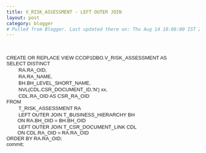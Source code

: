 ```yaml
---
title: V_RISK_ASSESSMENT - LEFT OUTER JOIN
layout: post
category: blogger
# Pulled from Blogger. Last updated there on: Thu Aug 14 18:06:00 IST 2008
---
```

<BR>  <P><FONT SIZE=2 FACE="Arial">CREATE OR REPLACE VIEW CCOP1DBO.V_RISK_ASSESSMENT AS</FONT> <BR><FONT SIZE=2 FACE="Arial">SELECT DISTINCT</FONT> <BR>&nbsp;&nbsp;&nbsp;&nbsp;&nbsp;&nbsp;&nbsp; <FONT SIZE=2 FACE="Arial">RA.RA_OID, </FONT> <BR>&nbsp;&nbsp;&nbsp;&nbsp;&nbsp;&nbsp;&nbsp; <FONT SIZE=2 FACE="Arial">RA.RA_NAME,</FONT> <BR>&nbsp;&nbsp;&nbsp;&nbsp;&nbsp;&nbsp;&nbsp; <FONT SIZE=2 FACE="Arial">BH.BH_LEVEL_SHORT_NAME,</FONT> <BR>&nbsp;&nbsp;&nbsp;&nbsp;&nbsp;&nbsp;&nbsp; <FONT SIZE=2 FACE="Arial">NVL(CDL.CSR_DOCUMENT_ID,'N') xx,</FONT> <BR>&nbsp;&nbsp;&nbsp;&nbsp;&nbsp;&nbsp;&nbsp; <FONT SIZE=2 FACE="Arial">CDL.RA_OID AS CSR_RA_OID</FONT> <BR><FONT SIZE=2 FACE="Arial">FROM </FONT> <BR>&nbsp;&nbsp;&nbsp;&nbsp;&nbsp;&nbsp;&nbsp; <FONT SIZE=2 FACE="Arial">T_RISK_ASSESSMENT RA </FONT> <BR>&nbsp;&nbsp;&nbsp;&nbsp;&nbsp;&nbsp;&nbsp; <FONT SIZE=2 FACE="Arial">LEFT OUTER JOIN T_BUSINESS_HIERARCHY BH</FONT> <BR><FONT SIZE=2 FACE="Arial">&nbsp;&nbsp;&nbsp;&nbsp;&nbsp;&nbsp;&nbsp; ON RA.BH_OID = BH.BH_OID</FONT> <BR>&nbsp;&nbsp;&nbsp;&nbsp;&nbsp;&nbsp;&nbsp; <FONT SIZE=2 FACE="Arial">LEFT OUTER JOIN T_CSR_DOCUMENT_LINK CDL </FONT> <BR><FONT SIZE=2 FACE="Arial">&nbsp;&nbsp;&nbsp;&nbsp;&nbsp;&nbsp;&nbsp; ON CDL.RA_OID = RA.RA_OID</FONT> <BR><FONT SIZE=2 FACE="Arial">ORDER BY RA.RA_OID;</FONT> <BR><FONT SIZE=2 FACE="Arial">commit;</FONT> </P>  
